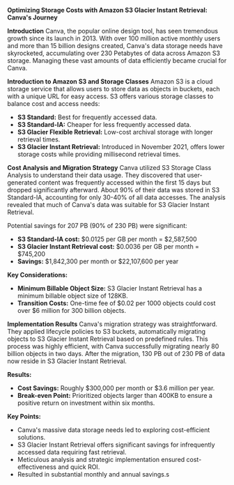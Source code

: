 **Optimizing Storage Costs with Amazon S3 Glacier Instant Retrieval: Canva's Journey**

**Introduction**
Canva, the popular online design tool, has seen tremendous growth since its launch in 2013. With over 100 million active monthly users and more than 15 billion designs created, Canva's data storage needs have skyrocketed, accumulating over 230 Petabytes of data across Amazon S3 storage. Managing these vast amounts of data efficiently became crucial for Canva.

**Introduction to Amazon S3 and Storage Classes**
Amazon S3 is a cloud storage service that allows users to store data as objects in buckets, each with a unique URL for easy access. S3 offers various storage classes to balance cost and access needs:
- **S3 Standard:** Best for frequently accessed data.
- **S3 Standard-IA:** Cheaper for less frequently accessed data.
- **S3 Glacier Flexible Retrieval:** Low-cost archival storage with longer retrieval times.
- **S3 Glacier Instant Retrieval:** Introduced in November 2021, offers lower storage costs while providing millisecond retrieval times.

**Cost Analysis and Migration Strategy**
Canva utilized S3 Storage Class Analysis to understand their data usage. They discovered that user-generated content was frequently accessed within the first 15 days but dropped significantly afterward. About 90% of their data was stored in S3 Standard-IA, accounting for only 30-40% of all data accesses. The analysis revealed that much of Canva's data was suitable for S3 Glacier Instant Retrieval.

Potential savings for 207 PB (90% of 230 PB) were significant:
- **S3 Standard-IA cost:** $0.0125 per GB per month = $2,587,500
- **S3 Glacier Instant Retrieval cost:** $0.0036 per GB per month = $745,200
- **Savings:** $1,842,300 per month or $22,107,600 per year

**Key Considerations:**
- **Minimum Billable Object Size:** S3 Glacier Instant Retrieval has a minimum billable object size of 128KB.
- **Transition Costs:** One-time fee of $0.02 per 1000 objects could cost over $6 million for 300 billion objects.

**Implementation Results**
Canva's migration strategy was straightforward. They applied lifecycle policies to S3 buckets, automatically migrating objects to S3 Glacier Instant Retrieval based on predefined rules. This process was highly efficient, with Canva successfully migrating nearly 80 billion objects in two days. After the migration, 130 PB out of 230 PB of data now reside in S3 Glacier Instant Retrieval.

**Results:**
- **Cost Savings:** Roughly $300,000 per month or $3.6 million per year.
- **Break-even Point:** Prioritized objects larger than 400KB to ensure a positive return on investment within six months.

**Key Points:**
- Canva's massive data storage needs led to exploring cost-efficient solutions.
- S3 Glacier Instant Retrieval offers significant savings for infrequently accessed data requiring fast retrieval.
- Meticulous analysis and strategic implementation ensured cost-effectiveness and quick ROI.
- Resulted in substantial monthly and annual savings.s